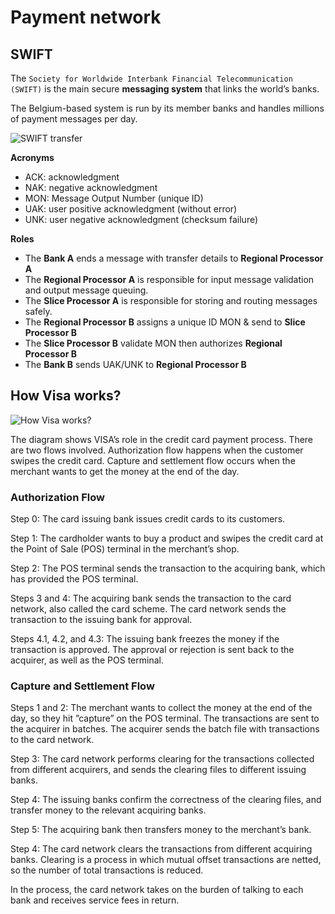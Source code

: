 # Payment network

## SWIFT

The `Society for Worldwide Interbank Financial Telecommunication (SWIFT)` is the main secure **messaging system** that links the world’s banks.

The Belgium-based system is run by its member banks and handles millions of payment messages per day. 

![SWIFT transfer](https://i.pinimg.com/originals/86/f0/7c/86f07ce7ed5ed398292e4b9eda804978.jpg)

**Acronyms**
- ACK: acknowledgment
- NAK: negative acknowledgment
- MON: Message Output Number (unique ID)
- UAK: user positive acknowledgment (without error)
- UNK: user negative acknowledgment (checksum failure)

**Roles**
- The **Bank A** ends a message with transfer details to  **Regional Processor A** 
- The **Regional Processor A** is responsible for input message validation and output message queuing. 
- The **Slice Processor A** is responsible for storing and routing messages safely.
- The **Regional Processor B** assigns a unique ID MON & send to **Slice Processor B**
- The **Slice Processor B** validate MON then authorizes **Regional Processor B**
- The **Bank B** sends UAK/UNK to **Regional Processor B**

## How Visa works?

![How Visa works?](https://i.pinimg.com/originals/d4/7d/3d/d47d3defc268a8e17816a67d8ecff2d7.jpg)

The diagram shows VISA’s role in the credit card payment process. There are two flows involved. Authorization flow happens when the customer swipes the credit card. Capture and settlement flow occurs when the merchant wants to get the money at the end of the day.

### Authorization Flow

Step 0: The card issuing bank issues credit cards to its customers. 
 
Step 1: The cardholder wants to buy a product and swipes the credit card at the Point of Sale (POS) terminal in the merchant’s shop.
 
Step 2: The POS terminal sends the transaction to the acquiring bank, which has provided the POS terminal.
 
Steps 3 and 4: The acquiring bank sends the transaction to the card network, also called the card scheme. The card network sends the transaction to the issuing bank for approval.
 
Steps 4.1, 4.2, and 4.3: The issuing bank freezes the money if the transaction is approved. The approval or rejection is sent back to the acquirer, as well as the POS terminal. 

### Capture and Settlement Flow
Steps 1 and 2: The merchant wants to collect the money at the end of the day, so they hit ”capture” on the POS terminal. The transactions are sent to the acquirer in batches. The acquirer sends the batch file with transactions to the card network.
 
Step 3: The card network performs clearing for the transactions collected from different acquirers, and sends the clearing files to different issuing banks.
 
Step 4: The issuing banks confirm the correctness of the clearing files, and transfer money to the relevant acquiring banks.
 
Step 5: The acquiring bank then transfers money to the merchant’s bank. 
 
Step 4: The card network clears the transactions from different acquiring banks. Clearing is a process in which mutual offset transactions are netted, so the number of total transactions is reduced.
 
In the process, the card network takes on the burden of talking to each bank and receives service fees in return.